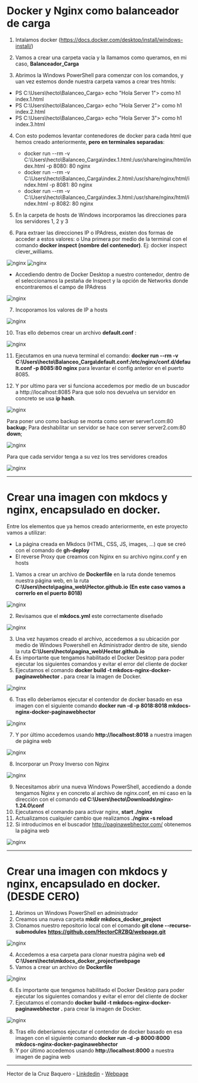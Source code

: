 # Docker y Nginx como balanceador de carga

1.	Intalamos docker (https://docs.docker.com/desktop/install/windows-install/)

3.	Vamos a crear una carpeta vacia y la llamamos como queramos, en mi caso, **Balanceador_Carga**

4.	Abrimos la Windows PowerShell para comenzar con los comandos, y uan vez estemos donde nuestra carpeta vamos a crear tres htmls:
 -  PS C:\Users\hecto\Balanceo_Carga> echo "Hola Server 1"> como h1 index.1.html
 -  PS C:\Users\hecto\Balanceo_Carga> echo "Hola Server 2"> como h1 index.2.html
 -  PS C:\Users\hecto\Balanceo_Carga> echo "Hola Server 3"> como h1 index.3.html

4.	Con esto podemos levantar contenedores de docker para cada html que hemos creado anteriormente, **pero en terminales separadas**:
     * docker run --rm -v C:\Users\hecto\Balanceo_Carga\index.1.html:/usr/share/nginx/html/index.html   -p 8080: 80 nginx
     * docker run --rm -v C:\Users\hecto\Balanceo_Carga\index.2.html:/usr/share/nginx/html/index.html  -p 8081: 80 nginx
     * docker run --rm -v C:\Users\hecto\Balanceo_Carga\index.3.html:/usr/share/nginx/html/index.html  -p 8082: 80 nginx

5. En la carpeta de hosts de Windows incorporamos las direcciones para los servidores 1, 2 y 3

6.	Para extraer las direcciones IP o IPAdress, existen dos formas de acceder a estos valores:
o	Una primera por medio de la terminal con el comando **docker inspect (nombre del contenedor)**. Ej: docker inspect clever_williams.

![nginx](nginx_images/Imagen1.png)
![nginx](nginx_images/Imagen2.png)
 - Accediendo dentro de Docker Desktop a nuestro contenedor, dentro de el seleccionamos la pestaña de Inspect y la opción de Networks donde encontraremos el campo de IPAdress

![nginx](nginx_images/Imagen3.png)
 
7.	Incoporamos los valores de IP a hosts
  
![nginx](nginx_images/Imagen4.png)

10.	Tras ello debemos crear un archivo **default.conf** :

![nginx](nginx_images/Imagen5.png)

11.	Ejecutamos en una nueva terminal el comando: **docker run --rm -v C:\Users\hecto\Balanceo_Carga\default.conf:/etc/nginx/conf.d/default.conf -p 8085:80 nginx** para levantar el config anterior en el puerto 8085.

12.	Y por ultimo para ver si funciona accedemos por medio de un buscador a http://localhost:8085
Para que solo nos devuelva un servidor en concreto se usa **ip hash**.

![nginx](nginx_images/Imagen6.png)

Para poner uno como backup se monta como server server1.com:80 **backup**;
Para deshabilitar un servidor se hace con server server2.com:80 **down**;

![nginx](nginx_images/Imagen7.png)

Para que cada servidor tenga a su vez los tres servidores creados

![nginx](nginx_images/Imagen8.png)

--- 

# Crear una imagen con mkdocs y nginx, encapsulado en docker.

Entre los elementos que ya hemos creado anteriormente, en este proyecto vamos a utilizar:
-	La página creada en Mkdocs (HTML, CSS, JS, images, …) que se creó con el comando de **gh-deploy**
-	El reverse Proxy que creamos con Nginx en su archivo nginx.conf y en hosts
1.	Vamos a crear un archivo de **Dockerfile** en la ruta donde tenemos nuestra página web, en la ruta **C:\Users\hecto\pagina_web\Hector.github.io**
**(En este caso vamos a correrlo en el puerto 8018)**

![nginx](nginx_images/Imagen9.png)
 
2.	Revisamos que el **mkdocs.yml** este correctamente diseñado

![nginx](nginx_images/Imagen10.png)

3.	Una vez hayamos creado el archivo, accedemos a su ubicación por medio de Windows Powershell en Administrador dentro de site, siendo la ruta **C:\Users\hecto\pagina_web\Hector.github.io**
4.	Es importante que tengamos habilitado el Docker Desktop para poder ejecutar los siguientes comandos y evitar el error del cliente de docker
5.	Ejecutamos el comando **docker build -t mkdocs-nginx-docker-paginawebhector .** para crear la imagen de Docker.

![nginx](nginx_images/Imagen11.png)

6.	Tras ello deberíamos ejecutar el contendor de docker basado en esa imagen con el siguiente comando **docker run -d -p 8018:8018 mkdocs-nginx-docker-paginawebhector**

![nginx](nginx_images/Imagen12.png)

7.	Y por último accedemos usando **http://localhost:8018** a nuestra imagen de página web

![nginx](nginx_images/Imagen13.png)

8.	Incorporar un Proxy Inverso con Nginx

![nginx](nginx_images/Imagen14.png)

9.	Necesitamos abrir una nueva Windows PowerShell, accediendo a donde tengamos Nginx y en concreto al archivo de nginx.conf, en mi caso en la dirección con el comando **cd C:\Users\hecto\Downloads\nginx-1.24.0\conf**
10.	Ejecutamos el comando para activar nginx, **start ./nginx**
11.	Actualizamos cualquier cambio que realizamos **./nginx -s reload**
12.	Si introducimos en el buscador http://paginawebhector.com/ obtenemos la página web

![nginx](nginx_images/Imagen15.png)

---

# Crear una imagen con mkdocs y nginx, encapsulado en docker. **(DESDE CERO)**

1.	Abrimos un Windows PowerShell en administrador
2.	Creamos una nueva carpeta **mkdir mkdocs_docker_project**
3.	Clonamos nuestro repositorio local con el comando **git clone --recurse-submodules** **https://github.com/HectorCRZBQ/webpage.git**

![nginx](nginx_images/Imagen16.png)

4.	Accedemos a esa carpeta para clonar nuestra página web **cd C:\Users\hecto\mkdocs_docker_project\webpage**
5.	Vamos a crear un archivo de **Dockerfile**

![nginx](nginx_images/Imagen17.png)

6.	Es importante que tengamos habilitado el Docker Desktop para poder ejecutar los siguientes comandos y evitar el error del cliente de docker
7.	Ejecutamos el comando **docker build -t mkdocs-nginx-docker-paginawebhector .** para crear la imagen de Docker.

![nginx](nginx_images/Imagen18.png)

8.	Tras ello deberíamos ejecutar el contendor de docker basado en esa imagen con el siguiente comando **docker run -d -p 8000:8000 mkdocs-nginx-docker-paginawebhector**
9.	Y por último accedemos usando **http://localhost:8000** a nuestra imagen de pagina web

---

Hector de la Cruz Baquero - [Linkdedin](https://www.linkedin.com/in/h%C3%A9ctor-de-la-cruz-baquero-ba193429b/) - [Webpage](https://hectorcrzbq.github.io/)

